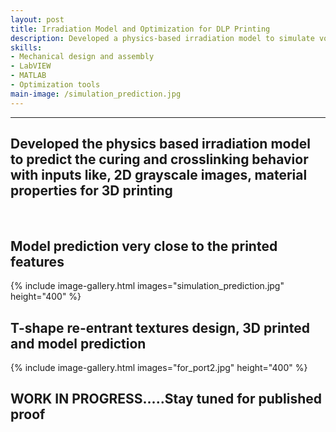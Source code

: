 ```yaml
---
layout: post
title: Irradiation Model and Optimization for DLP Printing 
description: Developed a physics-based irradiation model to simulate voxel-level energy distribution in DLP 3D printing, enabling prediction of cured geometry and croslinking density. Implemented an optimization framework to minimize overcuring for dimensional accuracy, maximize energy for mechanical strength, improving both precision and realiability in printed parts. 
skills: 
- Mechanical design and assembly
- LabVIEW
- MATLAB
- Optimization tools
main-image: /simulation_prediction.jpg 
---
```


---
## Developed the physics based irradiation model to predict the curing and crosslinking behavior with inputs like, 2D grayscale images, material properties for 3D printing
<br>

## Model prediction very close to the printed features
{% include image-gallery.html images="simulation_prediction.jpg" height="400" %}<br>

## T-shape re-entrant textures design, 3D printed and model prediction
{% include image-gallery.html images="for_port2.jpg" height="400" %} <br>

## WORK IN PROGRESS.....Stay tuned for published proof
